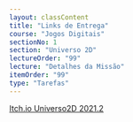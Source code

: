 ```yaml
---
layout: classContent
title: "Links de Entrega"
course: "Jogos Digitais"
sectionNo: 1
section: "Universo 2D"
lectureOrder: "99"
lecture: "Detalhes da Missão"
itemOrder: "99"
type: "Tarefas"
---
```


[Itch.io Universo2D 2021.2](https://itch.io/jam/universo2d-20212)